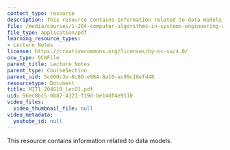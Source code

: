 ```yaml
---
content_type: resource
description: This resource contains information related to data models.
file: /media/courses/1-204-computer-algorithms-in-systems-engineering-spring-2010/96ec8bc50b874321f19dbe14df4e9110_MIT1_204S10_lec01.pdf
file_type: application/pdf
learning_resource_types:
- Lecture Notes
license: https://creativecommons.org/licenses/by-nc-sa/4.0/
ocw_type: OCWFile
parent_title: Lecture Notes
parent_type: CourseSection
parent_uid: 5c600c3e-8c80-e984-8a10-ac99c18efd48
resourcetype: Document
title: MIT1_204S10_lec01.pdf
uid: 96ec8bc5-0b87-4321-f19d-be14df4e9110
video_files:
  video_thumbnail_file: null
video_metadata:
  youtube_id: null
---
```

This resource contains information related to data models.